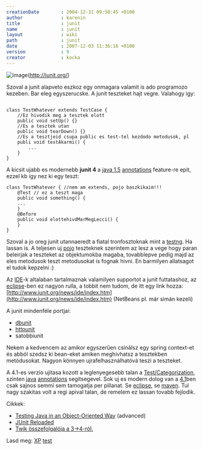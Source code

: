 ```yaml
---
creationDate        : 2004-12-31 09:50:45 +0100 
author              : karenin 
title               : junit 
name                : junit 
layout              : wiki 
path                : junit 
date                : 2007-12-03 11:36:16 +0100 
version             : 9 
creator             : kocka 
---
```

![image](http://www.junit.org/images/junitlogo.gif)(http://junit.org/)

Szoval a junit alapveto eszkoz egy onmagara valamit is ado programozo kezeben. Bar eleg egyszerucske. A junit teszteket hajt vegre. Valahogy igy:

```

class TestWhatever extends TestCase {
    //Ez hivodik meg a tesztek elott
    public void setUp() {}
    //Es a tesztek utan
    public void tearDown() {}
    //Es a tesztjeid csupa public es test-tel kezdodo metodusok, pl
    publi void testAkarmi() {
        ...
    }
}

```

A kicsit ujabb es modernebb __junit 4__ a [java 1.5](java%201.5.html) [annotations](annotations.html) feature-re epit, ezzel kb igy nez ki egy teszt:

```
class TestWhatever { //nem am extends, pojo baszkikaim!!!
    @Test // ez a teszt maga
    public void something() {
    ...
    }
    @Before
    public void elottehivdMarMegLecci() {
    }
}
```

Szoval a jo oreg junit utannaeredt a fiatal tronfosztoknak mint a [testng](testng.html). Ha lassan is. A teljesen uj [pojo](pojo.html) teszteknek szerintem az lesz a vege hogy paran beleirjak a teszteket az objektumokba magaba, tovabblepve pedig majd az eles metodusok teszt metodusokat is fognak hivni. En barmilyen allatsagot el tudok kepzelni :)

Az [IDE](IDE.html)-k altalaban tartalmaznak valamilyen supportot a junit futtatashoz, az [eclipse](Eclipse.html)-ben ez nagyon rulla, a tobbit nem tudom, de itt egy link hozza: [http://www.junit.org/news/ide/index.htm](http://www.junit.org/news/ide/index.htm) (NetBeans pl. már simán kezeli)

A junit mindenféle portjai:

*   [dbunit](dbunit.html)
*   [httpunit](httpunit.html)
*   satobbiunit

Nekem a kedvencem az amikor egyszerűen csinálsz egy spring context-et és abból szedsz ki bean-eket amiken meghívhatsz a tesztekben metódusokat. Nagyon könnyen ujrafelhasználhatóvá teszi a teszteket.

A 4.1-es verzio ujitasa kozott a leglenyegesebb talan a [Test/Categorization](Test/Categorization.html), szinten [java](java.html) [annotations](annotations.html) segitsegevel. Sok uj es modern dolog van a [4.1](Missing.html)ben csak sajnos semmi sem tamogatja per pillanat. Se [eclipse](Eclipse.html), se [maven](maven.html). Tul nagy szakitas volt a regi apival talan, de remelem ez lassan tovabb fejlodik.

Cikkek:

*   [Testing Java in an Object-Oriented Way](http://today.java.net/pub/a/today/2006/03/28/testing-java-object-oriented.html) (advanced)
*   [JUnit Reloaded](http://today.java.net/lpt/a/341)
*   [Twik összefolgalója a 3->4-ról.](http://pcjuzer.blogspot.com/2007/12/junit-4.html)

Lasd meg: [XP](XP.html) [test](test.html)


